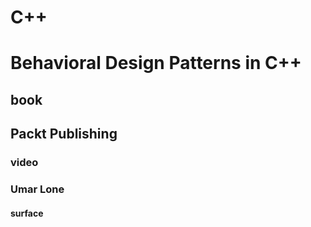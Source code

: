 # C++
# Behavioral Design Patterns in C++
## book
## Packt Publishing
### video
### Umar Lone
#### surface

#### <Topic>
##### <Section>
###### <Card>
